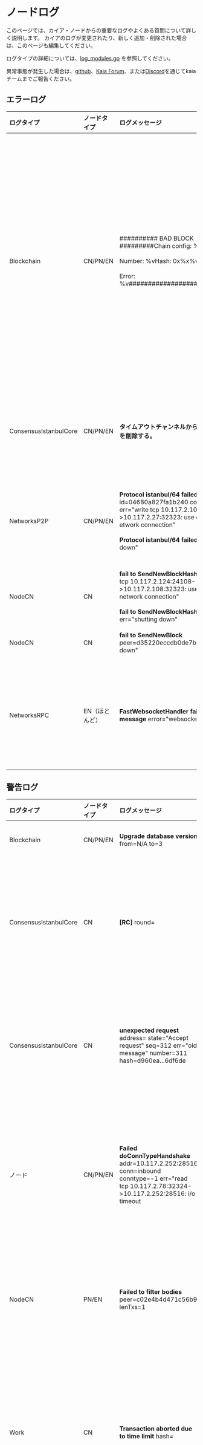 # ノードログ

このページでは、カイア・ノードからの重要なログやよくある質問について詳しく説明します。
カイアのログが変更されたり、新しく追加・削除された場合は、このページも編集してください。

ログタイプの詳細については、[log_modules.go](https://github.com/kaiachain/kaia/blob/dev/log/log_modules.go) を参照してください。

異常事態が発生した場合は、[github](https://github.com/kaiachain/kaia/issues)、[Kaia Forum](https://devforum.kaia.io/)、または[Discord](https://discord.com/KaiaOfficial)を通じてkaiaチームまでご報告ください。

## エラーログ

| ログタイプ                 | ノードタイプ   | ログメッセージ                                                                                                                                                                                                                                                                                                                                                                  | 説明                                                                                                                                                                             | 推奨ガイド                                                                                                                                    |
| :-------------------- | :------- | :----------------------------------------------------------------------------------------------------------------------------------------------------------------------------------------------------------------------------------------------------------------------------------------------------------------------------------------------------------------------- | :----------------------------------------------------------------------------------------------------------------------------------------------------------------------------- | :--------------------------------------------------------------------------------------------------------------------------------------- |
| Blockchain            | CN/PN/EN | ########## BAD BLOCK #########Chain config: %v<br/><br/>Number: %vHash: 0x%x%v<br/><br/>Error: %v##############################                                                                                                                                                                          | 不良ブロックは、受信したレシーブと実行結果が一致しない場合に発生する。 ノードが不良ブロックログで停止した場合、2つの原因が考えられる。  <br/>- ケース1。 ノードのコンフィギュレーションが、バイナリー・バージョンのように間違っている。  <br/>- ケース2。 コードに問題がある。 他のノードでも同じ問題が発生する可能性が非常に高い。 | このエラーはクリティカルなので、もし悪いブロックを見かけたら、issueを作成するか、Kaia GitHubリポジトリに報告してください。                                                                    |
| ConsensusIstanbulCore | CN/PN/EN | **タイムアウトチャンネルから空のメッセージを削除する。**                                                                                                                                                                                                                                                                                                                                           | ラウンドチェンジタイマーが切れることを意味する。 このエラーは、タイマーが誤って終了した場合に表示される。                                                                                                                          | ダウンローダー起動時にエラーが発生する場合があります。  次のログも出力される：`Block synchronisation started`.                                                 |
| NetworksP2P           | CN/PN/EN | **Protocol istanbul/64 failed** id=04680a827fa1b240 conn=staticdial err="write tcp 10.117.2.105:34396->10.117.2.27:32323: use of closed etwork connection" <br/><br/>**Protocol istanbul/64 failed** err="shutting down" | このログは、もう一方のノードが切断されたときに出力される。 このログには通常、`Disconnected a P2P Peer` というログが続く。                                                                                                     | 切断されたピアが再接続されたかどうかを確認する。 再接続されない場合は、ネットワークの状態またはピア接続をチェックする [admin_peers](../../../references/json-rpc/admin/peers) |
| NodeCN                | CN       | **fail to SendNewBlockHashes** err="write tcp 10.117.2.124:24108->10.117.2.108:32323: use of closed network connection"  <br/><br/>**fail to SendNewBlockHashes** err="shutting down"                                    | プロトコル istanbul/64 に失敗しました。                                                                                                                                                     | プロトコル istanbul/64 に失敗しました。                                                                                                               |
| NodeCN                | CN       | **fail to SendNewBlock** peer=d35220eccdb0de7b err="shutting down"                                                                                                                                                                                                                                                                                                       | プロトコル istanbul/64 に失敗しました。                                                                                                                                                     | プロトコル istanbul/64 に失敗しました。                                                                                                               |
| NetworksRPC           | EN（ほとんど） | **FastWebsocketHandler fail to upgrade message** error="websocket: version != 13"                                                                                                                                                                                                                                                                        | WebSocket接続のバージョン問題                                                                                                                                                            | リクエストのヘッダーには、値を13に設定した `Sec-Websocket-Version`フィールドが含まれていなければならない。 kaia rpcクライアントを使用していない可能性があります。                                       |

## 警告ログ

| ログタイプ                 | ノードタイプ   | ログメッセージ                                                                                                                                                                                                                                                                                                                                                          | 説明                                                                                                                     | 推奨ガイド                                                                                                                                                                       |
| :-------------------- | :------- | :--------------------------------------------------------------------------------------------------------------------------------------------------------------------------------------------------------------------------------------------------------------------------------------------------------------------------------------------------------------- | :--------------------------------------------------------------------------------------------------------------------- | :-------------------------------------------------------------------------------------------------------------------------------------------------------------------------- |
| Blockchain            | CN/PN/EN | **Upgrade database version** from=N/A to=3                                                                                                                                                                                                                                                                                                                       | ノードの起動時に記録される。                                                                                                         | あなたが対処する必要はない。                                                                                                                                                              |
| ConsensusIstanbulCore | CN       | **[RC]** round=                                                                                                                                                                                                                                                                                              | ラウンド変更ログは[RC]タグで開始されます。                                            | ラウンドが1ラウンドまたは2ラウンドで終了せず、上昇し続ける場合は、ネットワークの状態またはピア接続を最初に分析すべきである。  ピア接続チェック api: [admin_peers](../../../references/json-rpc/admin/peers) |
| ConsensusIstanbulCore | CN       | **unexpected request**  address= state="Accept request" seq=312 err="old message" number=311 hash=d960ea…6df6de                                                                                                                                                                                                                                                  | 提案者がブロックを採掘するが、予想外の結果に。 ほとんどの場合、新しいブロックというには古すぎる。                                                                      | あなたが対処する必要はない。                                                                                                                                                              |
| ノード                   | CN/PN/EN | **Failed doConnTypeHandshake** addr=10.117.2.252:28516 conn=inbound conntype=-1 err="read tcp 10.117.2.78:32324->10.117.2.252:28516: i/o timeout | ダイヤルによって、2つのP2Pピアは接続をセットアップする。 このログは、セットアップに失敗した場合に出力される。                                                              | 切断されたピアが再接続されたかどうかを確認する。 そうでない場合は、ネットワーク・ステータスまたはピア接続をチェックするピア接続チェック・アピ: [admin_peers](../../../references/json-rpc/admin/peers)       |
| NodeCN                | PN/EN    | **Failed to filter bodies** peer=c02e4b4d471c56b9 lenTxs=1                                                                                                                                                                                                                                                                                                       | ノードがフェッチ時に、ボディの不要なブロックヘッダを受信した。  - lenTxs：要求されないTx数                                                                    | あなたが対処する必要はない。                                                                                                                                                              |
| Work                  | CN       | **Transaction aborted due to time limit** hash=                                                                                                                                                                                                                                                                                                                  | マイニング時のブロック実行時間は250msを超えてはならないので、この時間制限のために最後のトランザクションが中止される可能性がある。                                                    | トランザクションがブロックに入ることを確認する。                                                                                                                                                    |
| Work                  | CN       | **Transaction failed, account skipped** hash=b1b26c...6b220a err="insufficient balance for transfer"<br/><br/>Error(before v1.6.2)<br/>Warn(after v1.6.2)                                                  | 採掘中にfrom口座の残高不足により取引が実行できない場合(理論的には、取引が作成されtxpoolに入った時点では残高が十分であったが、実際に実行された時点では残高が十分でなかった場合に発生する)。 | `from`勘定が本当に残高不足かどうかをチェックする。                                                                                                                                                |

## 情報ログ

`Info`ログには、ノードの状態をより詳しく知るための追加情報が含まれているので、`Info`レベルのログを処理する必要はありません。

| ログタイプ       | ノードタイプ   | ログメッセージ                                                                                                                                                                                                                                                                           | 説明                                                                                                                                                                                                                                                                                                                                                                                                                                                                                     |
| :---------- | :------- | :-------------------------------------------------------------------------------------------------------------------------------------------------------------------------------------------------------------------------------------------------------------------------------- | :------------------------------------------------------------------------------------------------------------------------------------------------------------------------------------------------------------------------------------------------------------------------------------------------------------------------------------------------------------------------------------------------------------------------------------------------------------------------------------- |
| Blockchain  | CN/PN/EN | **Regenerated local transaction journal** transactions=0 accounts=0                                                                                                                                                                                                               | ノードがシャットダウンされると、ローカルTXはファイルにジャーナルされます（デフォルトのファイル名はtransactions.rlp）。 ジャーナルされたファイルを使用してノードを再起動すると、そのファイルに基づいてローカル・トランザクションを再生成できます。  - transactions: 再生成されたローカルトランザクションの番号。  - accounts：再生成されたアカウントの数(==from)                                                                                                                                                                                                                        |
| Blockchain  | CN/PN/EN | **Inserted a new block** number=14 hash=13cbfc…f007fc txs=0 gas=0 elapsed=793.458µs  processTxs=167ns finalize=157.708µs validateState=7.542µs totalWrite=443.417µs trieWrite=256.667µs           | そのノードがそのブロックの提案者でなく、コンセンサスが成功した場合、そのノードはそのブロックを実行(==validates)したことになります。 つまり、ブロックが挿入される。  - gas：TX実行中に消費されたガスの合計。  このフィールドは、ネットワークをテストしてブロックごとの使用ガスを見つけるときによく使われる。                                                                                                                                                                                                                                                                                                  |
| NetworksP2P | CN/PN/EN | **[Dial] Add dial candidate from static nodes**  id=62a08a4b9f091c4b NodeType=0 ip=10.117.2.8 mainPort=32323 port=[32323] | 新しいP2Pピアが接続され、それは静的ノードである。 static-nodes.jsonまたはaddpeer apiを使用して手動で追加されたノードは、静的ノードと呼ばれる。 マルチチャンネルの場合は、2つのポートを使用する。 ex. [32323, 32324].  - id: dstピアID - NodeType: dstノードタイプ(cn,pn,en,bn) - ip: dst ip - mainPort: dst TCPリスニングポート番号 - port: メインポートとサブポートの両方を含むdst TCPリスニングポート番号。 |
| NetworksP2P | CN/PN/EN | **Added a multichannel P2P Peer** id=28a6760472a078fb conn=staticdial peerID=28a6760472a078fb                                                                                                                                                                                     | 新しいピアがマルチチャンネルピアとして接続される。  - id/peerID: 私のノードのピアID - conn: 接続のタイプ - inbound: 誰かが私に接続 - staticdial: static-nodes.jsonやaddPeerなどの静的接続 - trusteddial: trust-nodes.jsonなどの信頼された接続。 最大接続数を超えても、常に再接続して確立することができる。                                                                                                                                                           |
| NetworksP2P | CN/PN/EN | **Disconnected a multichannel P2P Peer** id=28a6760472a078fb conn=inbound    peerID=28a6760472a078fb peerName=Kaia/v1.7.3+acae89350c/darwin-arm64/go1.18.1 err=EOF                                                | マルチチャンネル・ピアが切断された。  - peerName：私のノード情報が表示されます - err：接続が切断された理由                                                                                                                                                                                                                                                                                                                                                                                                                         |
| ネットワークP2P   | CN/PN/EN | **ProtocolManager.processConsensusMsg closed** id=28a6760472a078fb conn=inbound    PeerName=Kaia/v1.7.3+acae89350c/darwin-arm64/go1.18.1                                                          | P2Pノードが切断されると、P2Pノード間のコンセンサス・メッセージ・チャネルも閉じられる。                                                                                                                                                                                                                                                                                                                                                                                                                                         |
| ストレージステートDB | CN/PN/EN | **Persisted trie from memory database** blockNum=23460 updated nodes=4 updated nodes size=499.00B time=539.959µs  gcnodes=68  gcsize=10.55kB gctime=226.499µs  livenodes=245 livesize=37.80kB     | このログは、trie dbがコミットされたことを知らせるために出力される。 ここで、コミットとは、データベースの変更を実際のデータベースに流すことを意味する。  コミットは定期的に行われる。  - ケース1。 ノードがフルノードの場合、トライコミットは128ブロックごとに行われる。  - ケース2。 ノードがアーカイブノードの場合、トライコミットはブロックごとに行われる。  次の状況でもコミットする。  - ノードのシャットダウン時にコミットが行われる。  - メモリサイズが上限を超えるとコミットが行われる。  ヒント  - gcはガベージコレクションの略。 ここで、ガベージコレクションとは、トライノードの変更に伴うdbの書き込みをフラッシュすることを意味する。  - フルノードは、128サイクルごとの情報と最新の128ブロックの情報を保存する。  - アーカイブ・ノードは各ブロックの情報を保存する。                                                                 |
| 仕事          | CN       | **Commit new mining work** number=14 hash=438ef7…68ca7f txs=0 elapsed=605.375µs commitTime=184.708µs finalizeTime=414.375µs                                                                                                       | CN 毎にラウンドチェンジに備えてブロックマイニングを行う - number: ブロック番号 - hash: ブロックハッシュ（最終版ではない） - txs: ブロック内のトランザクション数 - elapsed: ブロックマイニングの総時間（commitTime + finalizeTime） - commitTime: ブロック内のトランザクション実行時間 - finalizeTime: ブロックのファイナライズ時間                                                                                                                                                                    |
| 仕事          | CN       | **Successfully sealed new block** number=14 hash=13cbfc…f007fc                                                                                                                                                                                                                    | [提案者のみ】新しいブロックの封印に成功した。 シーリングには次のステップがある。  - ブロックのコンセンサスプロセス。  - ブロックのタイムスタンプとシグネチャを更新する。                                                                                                                                                                                                                                                                                                                                                                    |
| 仕事          | CN       | **Successfully wrote mined block** num=14 hash=13cbfc…f007fc txs=0 elapsed=617.709µs                                                                                                                                                                              | [提案者のみ] ノードが提案者であり、コンセンサスに成功した場合、提案者はブロックの実行結果をdbに格納する必要がある。 このログは、保存が成功したことを意味する。                                                                                                                                                                                                                                                                                                                                                 |
| 仕事          | CN       | **Mining too far in the future** wait=1s                                                                                                                                                                                                                                          | 1秒間のブロック生成時間を維持するため、ノードは「1秒-直前のブロック生成・伝播・実行時間」の間スリープする。  - wait: ノードがスリープする時間                                                                                                                                                                                                                                                                                                                                                                                          |
| VM          | CN/PN/EN | **Returning since the addr is not a program account** addr=                                                                                                                                                                                                                       | 誰かが存在しない契約に電話をかけようとした。  ヒント カイアでは、プログラム・アカウントは契約アカウントに相当する。                                                                                                                                                                                                                                                                                                                                                                                                                            |
